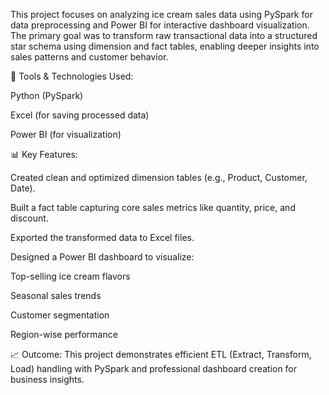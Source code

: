 This project focuses on analyzing ice cream sales data using PySpark for data preprocessing and Power BI for interactive dashboard visualization. The primary goal was to transform raw transactional data into a structured star schema using dimension and fact tables, enabling deeper insights into sales patterns and customer behavior.

🔧 Tools & Technologies Used:

Python (PySpark)

Excel (for saving processed data)

Power BI (for visualization)

📊 Key Features:

Created clean and optimized dimension tables (e.g., Product, Customer, Date).

Built a fact table capturing core sales metrics like quantity, price, and discount.

Exported the transformed data to Excel files.

Designed a Power BI dashboard to visualize:

Top-selling ice cream flavors

Seasonal sales trends

Customer segmentation

Region-wise performance

📈 Outcome:
This project demonstrates efficient ETL (Extract, Transform, Load) handling with PySpark and professional dashboard creation for business insights.
